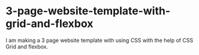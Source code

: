 # 3-page-website-template-with-grid-and-flexbox
 I am making a 3 page website template with using CSS with the help of CSS Grid and flexbox.
